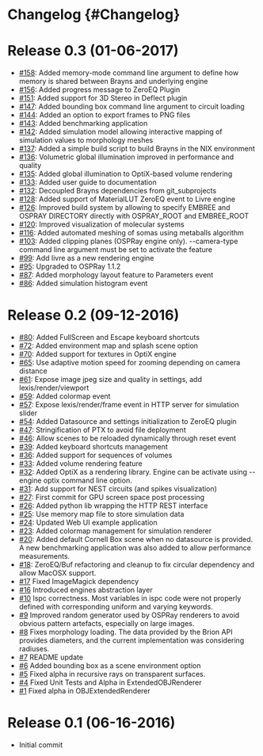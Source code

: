 Changelog {#Changelog}
=========

# Release 0.3 (01-06-2017)

* [#158](https://github.com/BlueBrain/Brayns/pull/158):
  Added memory-mode command line argument to define how memory is shared between Brayns and underlying engine
* [#156](https://github.com/BlueBrain/Brayns/pull/156):
  Added progress message to ZeroEQ Plugin
* [#151](https://github.com/BlueBrain/Brayns/pull/151):
  Added support for 3D Stereo in Deflect plugin
* [#147](https://github.com/BlueBrain/Brayns/pull/147):
  Added bounding box command line argument to circuit loading
* [#144](https://github.com/BlueBrain/Brayns/pull/144):
  Added an option to export frames to PNG files
* [#143](https://github.com/BlueBrain/Brayns/pull/143):
  Added benchmarking application
* [#142](https://github.com/BlueBrain/Brayns/pull/142):
  Added simulation model allowing interactive mapping of simulation values to morphology meshes
* [#137](https://github.com/BlueBrain/Brayns/pull/137):
  Added a simple build script to build Brayns in the NIX environment
* [#136](https://github.com/BlueBrain/Brayns/pull/136):
  Volumetric global illumination improved in performance and quality
* [#135](https://github.com/BlueBrain/Brayns/pull/135):
  Added global illumination to OptiX-based volume rendering
* [#133](https://github.com/BlueBrain/Brayns/pull/133):
  Added user guide to documentation
* [#132](https://github.com/BlueBrain/Brayns/pull/132):
  Decoupled Brayns dependencies from git_subprojects
* [#128](https://github.com/BlueBrain/Brayns/pull/128):
  Added support of MaterialLUT ZeroEQ event to Livre engine
* [#126](https://github.com/BlueBrain/Brayns/pull/126):
  Improved build system by allowing to specify EMBREE and OSPRAY DIRECTORY directly with OSPRAY_ROOT and EMBREE_ROOT
* [#120](https://github.com/BlueBrain/Brayns/pull/120):
  Improved visualization of molecular systems
* [#116](https://github.com/BlueBrain/Brayns/pull/116):
  Added automated meshing of somas using metaballs algorithm
* [#103](https://github.com/BlueBrain/Brayns/pull/103):
  Added clipping planes (OSPRay engine only). --camera-type command line argument must
  be set to activate the feature
* [#99](https://github.com/BlueBrain/Brayns/pull/99):
  Add livre as a new rendering engine
* [#95](https://github.com/BlueBrain/Brayns/pull/95):
  Upgraded to OSPRay 1.1.2
* [#87](https://github.com/BlueBrain/Brayns/pull/87):
  Added morphology layout feature to Parameters event
* [#86](https://github.com/BlueBrain/Brayns/pull/86):
  Added simulation histogram event

# Release 0.2 (09-12-2016)

* [#80](https://github.com/BlueBrain/Brayns/pull/80):
  Added FullScreen and Escape keyboard shortcuts
* [#72](https://github.com/BlueBrain/Brayns/pull/72):
  Added environment map and splash scene option
* [#70](https://github.com/BlueBrain/Brayns/pull/70):
  Added support for textures in OptiX engine
* [#65](https://github.com/BlueBrain/Brayns/pull/65):
  Use adaptive motion speed for zooming depending on camera distance
* [#61](https://github.com/BlueBrain/Brayns/pull/61):
  Expose image jpeg size and quality in settings, add lexis/render/viewport
* [#59](https://github.com/BlueBrain/Brayns/pull/59):
  Added colormap event
* [#57](https://github.com/BlueBrain/Brayns/pull/57):
  Expose lexis/render/frame event in HTTP server for simulation slider
* [#54](https://github.com/BlueBrain/Brayns/pull/54):
  Added Datasource and settings initialization to ZeroEQ plugin
* [#47](https://github.com/BlueBrain/Brayns/pull/47):
  Stringification of PTX to avoid file deployment
* [#46](https://github.com/BlueBrain/Brayns/pull/46):
  Allow scenes to be reloaded dynamically through reset event
* [#39](https://github.com/BlueBrain/Brayns/pull/39):
  Added keyboard shortcuts management
* [#36](https://github.com/BlueBrain/Brayns/pull/36):
  Added support for sequences of volumes
* [#33](https://github.com/BlueBrain/Brayns/pull/33):
  Added volume rendering feature
* [#32](https://github.com/BlueBrain/Brayns/pull/32):
  Added OptiX as a rendering library. Engine can be activate using --engine optix
  command line option.
* [#31](https://github.com/BlueBrain/Brayns/pull/31):
  Add support for NEST circuits (and spikes visualization)
* [#27](https://github.com/BlueBrain/Brayns/pull/27):
  First commit for GPU screen space post processing
* [#26](https://github.com/BlueBrain/Brayns/pull/26):
  Added python lib wrapping the HTTP REST interface
* [#25](https://github.com/BlueBrain/Brayns/pull/25):
  Use memory map file to store simulation data
* [#24](https://github.com/BlueBrain/Brayns/pull/24):
  Updated Web UI example application
* [#23](https://github.com/BlueBrain/Brayns/pull/23):
  Added colormap management for simulation renderer
* [#20](https://github.com/BlueBrain/Brayns/pull/20):
  Added default Cornell Box scene when no datasource is provided. A new
  benchmarking application was also added to allow performance measurements.
* [#18](https://github.com/BlueBrain/Brayns/pull/18):
  ZeroEQ/Buf refactoring and cleanup to fix circular dependency and allow MacOSX
  support.
* [#17](https://github.com/BlueBrain/Brayns/pull/17)
  Fixed ImageMagick dependency
* [#16](https://github.com/BlueBrain/Brayns/pull/16)
  Introduced engines abstraction layer
* [#10](https://github.com/BlueBrain/Brayns/pull/15)
  Ispc correctness. Most variables in ispc code were not properly defined with
  corresponding uniform and varying keywords.
* [#9](https://github.com/BlueBrain/Brayns/pull/9)
  Improved random generator used by OSPRay renderers to avoid obvious pattern
  artefacts, especially on large images.
* [#8](https://github.com/BlueBrain/Brayns/pull/8)
  Fixes morphology loading. The data provided by the Brion API provides
  diameters, and the current implementation was considering radiuses.
* [#7](https://github.com/BlueBrain/Brayns/pull/7)
  README update
* [#6](https://github.com/BlueBrain/Brayns/pull/6)
  Added bounding box as a scene environment option
* [#5](https://github.com/BlueBrain/Brayns/pull/5)
  Fixed alpha in recursive rays on transparent surfaces.
* [#4](https://github.com/BlueBrain/Brayns/pull/4)
  Fixed Unit Tests and Alpha in ExtendedOBJRenderer
* [#1](https://github.com/BlueBrain/Brayns/pull/1)
  Fixed alpha in OBJExtendedRenderer

# Release 0.1 (06-16-2016)

* Initial commit

